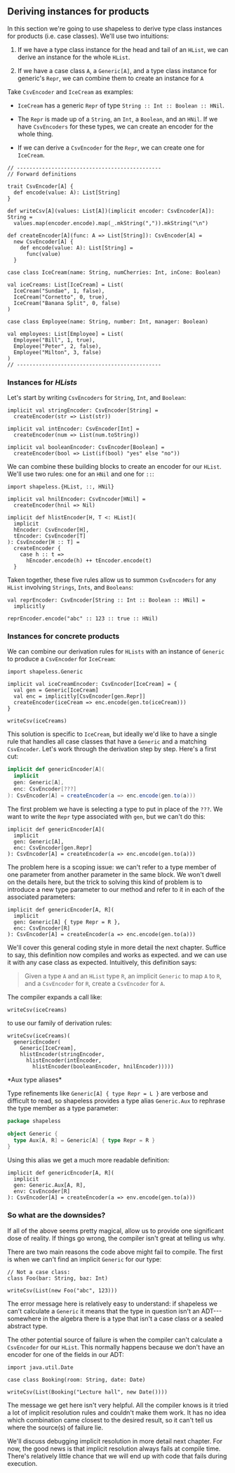 ## Deriving instances for products

In this section we're going to use shapeless
to derive type class instances for products
(i.e. case classes).
We'll use two intuitions:

1. If we have a type class instance
   for the head and tail of an `HList`,
   we can derive an instance for the whole `HList`.

2. If we have a case class `A`, a `Generic[A]`,
   and a type class instance for generic's `Repr`,
   we can combine them to create an instance for `A`

Take `CsvEncoder` and `IceCream` as examples:

 - `IceCream` has a generic `Repr` of type
   `String :: Int :: Boolean :: HNil`.

 - The `Repr` is made up of a `String`, an `Int`, a `Boolean`, and an `HNil`.
   If we have `CsvEncoders` for these types,
   we can create an encoder for the whole thing.

 - If we can derive a `CsvEncoder` for the `Repr`,
   we can create one for `IceCream`.

```tut:book:invisible
// ----------------------------------------------
// Forward definitions

trait CsvEncoder[A] {
  def encode(value: A): List[String]
}

def writeCsv[A](values: List[A])(implicit encoder: CsvEncoder[A]): String =
  values.map(encoder.encode).map(_.mkString(",")).mkString("\n")

def createEncoder[A](func: A => List[String]): CsvEncoder[A] =
  new CsvEncoder[A] {
    def encode(value: A): List[String] =
      func(value)
  }

case class IceCream(name: String, numCherries: Int, inCone: Boolean)

val iceCreams: List[IceCream] = List(
  IceCream("Sundae", 1, false),
  IceCream("Cornetto", 0, true),
  IceCream("Banana Split", 0, false)
)

case class Employee(name: String, number: Int, manager: Boolean)

val employees: List[Employee] = List(
  Employee("Bill", 1, true),
  Employee("Peter", 2, false),
  Employee("Milton", 3, false)
)
// ----------------------------------------------
```

### Instances for *HLists*

Let's start by writing `CsvEncoders` for `String`, `Int`, and `Boolean`:

```tut:book:silent
implicit val stringEncoder: CsvEncoder[String] =
  createEncoder(str => List(str))

implicit val intEncoder: CsvEncoder[Int] =
  createEncoder(num => List(num.toString))

implicit val booleanEncoder: CsvEncoder[Boolean] =
  createEncoder(bool => List(if(bool) "yes" else "no"))
```

We can combine these building blocks to create an encoder for our `HList`.
We'll use two rules: one for an `HNil` and one for `::`:

```tut:book:silent
import shapeless.{HList, ::, HNil}

implicit val hnilEncoder: CsvEncoder[HNil] =
  createEncoder(hnil => Nil)

implicit def hlistEncoder[H, T <: HList](
  implicit
  hEncoder: CsvEncoder[H],
  tEncoder: CsvEncoder[T]
): CsvEncoder[H :: T] =
  createEncoder {
    case h :: t =>
      hEncoder.encode(h) ++ tEncoder.encode(t)
  }
```

Taken together, these five rules allow us to summon `CsvEncoders`
for any `HList` involving `Strings`, `Ints`, and `Booleans`:

```tut:book:silent
val reprEncoder: CsvEncoder[String :: Int :: Boolean :: HNil] =
  implicitly
```

```tut:book
reprEncoder.encode("abc" :: 123 :: true :: HNil)
```

### Instances for concrete products


We can combine our derivation rules for `HLists`
with an instance of `Generic` to produce a `CsvEncoder` for `IceCream`:

```tut:book:silent
import shapeless.Generic

implicit val iceCreamEncoder: CsvEncoder[IceCream] = {
  val gen = Generic[IceCream]
  val enc = implicitly[CsvEncoder[gen.Repr]]
  createEncoder(iceCream => enc.encode(gen.to(iceCream)))
}
```

```tut:book
writeCsv(iceCreams)
```

This solution is specific to `IceCream`,
but ideally we'd like to have a single rule that handles all
case classes that have a `Generic` and a matching `CsvEncoder`.
Let's work through the derivation step by step.
Here's a first cut:

```scala
implicit def genericEncoder[A](
  implicit
  gen: Generic[A],
  enc: CsvEncoder[???]
): CsvEncoder[A] = createEncoder(a => enc.encode(gen.to(a)))
```

The first problem we have is selecting a type to put in place of the `???`.
We want to write the `Repr` type associated with `gen`,
but we can't do this:

```tut:book:fail
implicit def genericEncoder[A](
  implicit
  gen: Generic[A],
  enc: CsvEncoder[gen.Repr]
): CsvEncoder[A] = createEncoder(a => enc.encode(gen.to(a)))
```

The problem here is a scoping issue:
we can't refer to a type member of one parameter
from another parameter in the same block.
We won't dwell on the details here,
but the trick to solving this kind of problem
is to introduce a new type parameter to our method
and refer to it in each of the associated parameters:

```tut:book:silent
implicit def genericEncoder[A, R](
  implicit
  gen: Generic[A] { type Repr = R },
  enc: CsvEncoder[R]
): CsvEncoder[A] = createEncoder(a => enc.encode(gen.to(a)))
```

We'll cover this general coding style in more detail the next chapter.
Suffice to say, this definition now compiles and works as expected.
and we can use it with any case class as expected.
Intuitively, this definition says:

> Given a type `A` and an `HList` type `R`,
> an implicit `Generic` to map `A` to `R`,
> and a `CsvEncoder` for `R`,
> create a `CsvEncoder` for `A`.

The compiler expands a call like:

```tut:book:silent
writeCsv(iceCreams)
```

to use our family of derivation rules:

```tut:book:silent
writeCsv(iceCreams)(
  genericEncoder(
    Generic[IceCream],
    hlistEncoder(stringEncoder,
      hlistEncoder(intEncoder,
        hlistEncoder(booleanEncoder, hnilEncoder)))))
```

<div class="callout callout-info">
*Aux type aliases*

Type refinements like `Generic[A] { type Repr = L }`
are verbose and difficult to read,
so shapeless provides a type alias `Generic.Aux`
to rephrase the type member as a type parameter:

```scala
package shapeless

object Generic {
  type Aux[A, R] = Generic[A] { type Repr = R }
}
```

Using this alias we get a much more readable definition:

```tut:book:silent
implicit def genericEncoder[A, R](
  implicit
  gen: Generic.Aux[A, R],
  env: CsvEncoder[R]
): CsvEncoder[A] = createEncoder(a => env.encode(gen.to(a)))
```
</div>

### So what are the downsides?

If all of the above seems pretty magical,
allow us to provide one significant dose of reality.
If things go wrong, the compiler isn't great at telling us why.

There are two main reasons the code above might fail to compile.
The first is when we can't find an implicit `Generic` for our type:

```tut:book:silent
// Not a case class:
class Foo(bar: String, baz: Int)
```

```tut:book:fail
writeCsv(List(new Foo("abc", 123)))
```

The error message here is relatively easy to understand:
if shapeless we can't calculate a `Generic` it means that
the type in question isn't an ADT---somewhere in the algebra
there is a type that isn't a case class or a sealed abstract type.

The other potential source of failure
is when the compiler can't calculate a `CsvEncoder` for our `HList`.
This normally happens because
we don't have an encoder for one of the fields in our ADT:

```tut:book:silent
import java.util.Date

case class Booking(room: String, date: Date)
```

```tut:book:fail
writeCsv(List(Booking("Lecture hall", new Date())))
```

The message we get here isn't very helpful.
All the compiler knows is
it tried a lot of implicit resolution rules
and couldn't make them work.
It has no idea which combination came closest to the desired result,
so it can't tell us where the source(s) of failure lie.

We'll discuss debugging implicit resolution in more detail next chapter.
For now, the good news is that implicit resolution always fails at compile time.
There's relatively little chance that we will end up
with code that fails during execution.
